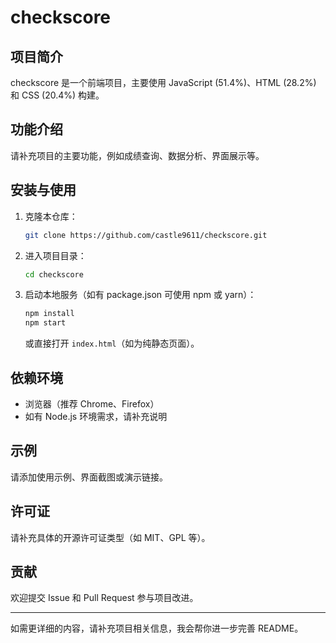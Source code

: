 # checkscore

## 项目简介
checkscore 是一个前端项目，主要使用 JavaScript (51.4%)、HTML (28.2%) 和 CSS (20.4%) 构建。

## 功能介绍
请补充项目的主要功能，例如成绩查询、数据分析、界面展示等。

## 安装与使用

1. 克隆本仓库：
   ```bash
   git clone https://github.com/castle9611/checkscore.git
   ```
2. 进入项目目录：
   ```bash
   cd checkscore
   ```
3. 启动本地服务（如有 package.json 可使用 npm 或 yarn）：
   ```bash
   npm install
   npm start
   ```
   或直接打开 `index.html`（如为纯静态页面）。

## 依赖环境
- 浏览器（推荐 Chrome、Firefox）
- 如有 Node.js 环境需求，请补充说明

## 示例
请添加使用示例、界面截图或演示链接。

## 许可证
请补充具体的开源许可证类型（如 MIT、GPL 等）。

## 贡献
欢迎提交 Issue 和 Pull Request 参与项目改进。

---

如需更详细的内容，请补充项目相关信息，我会帮你进一步完善 README。

